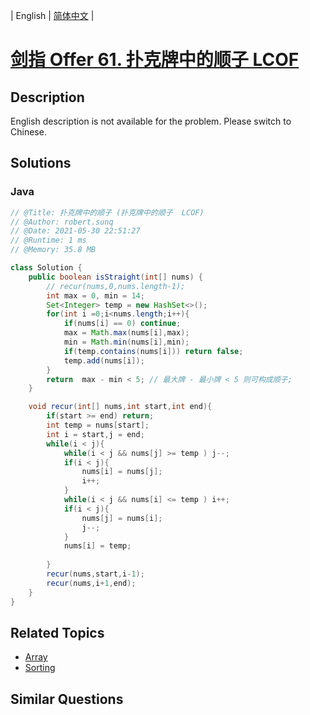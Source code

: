 
| English | [简体中文](README.md) |

# [剑指 Offer 61. 扑克牌中的顺子  LCOF](https://leetcode.cn//problems/bu-ke-pai-zhong-de-shun-zi-lcof/)

## Description

English description is not available for the problem. Please switch to Chinese.

## Solutions


### Java

```Java
// @Title: 扑克牌中的顺子 (扑克牌中的顺子  LCOF)
// @Author: robert.sunq
// @Date: 2021-05-30 22:51:27
// @Runtime: 1 ms
// @Memory: 35.8 MB

class Solution {
    public boolean isStraight(int[] nums) {
        // recur(nums,0,nums.length-1);
        int max = 0, min = 14;
        Set<Integer> temp = new HashSet<>();
        for(int i =0;i<nums.length;i++){
            if(nums[i] == 0) continue;
            max = Math.max(nums[i],max);
            min = Math.min(nums[i],min);
            if(temp.contains(nums[i])) return false;
            temp.add(nums[i]);
        }
        return  max - min < 5; // 最大牌 - 最小牌 < 5 则可构成顺子;
    }

    void recur(int[] nums,int start,int end){
        if(start >= end) return;
        int temp = nums[start];
        int i = start,j = end;
        while(i < j){
            while(i < j && nums[j] >= temp ) j--;
            if(i < j){
                nums[i] = nums[j];
                i++;
            }
            while(i < j && nums[i] <= temp ) i++;
            if(i < j){
                nums[j] = nums[i];
                j--;
            }
            nums[i] = temp;
            
        }
        recur(nums,start,i-1);
        recur(nums,i+1,end);
    }
}
```



## Related Topics

- [Array](https://leetcode.cn//tag/array)
- [Sorting](https://leetcode.cn//tag/sorting)

## Similar Questions



